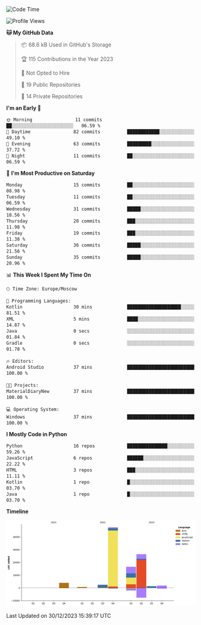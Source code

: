 <!--START_SECTION:waka-->
![Code Time](http://img.shields.io/badge/Code%20Time-162%20hrs%2021%20mins-blue)

![Profile Views](http://img.shields.io/badge/Profile%20Views-0-blue)

**🐱 My GitHub Data** 

> 📦 68.6 kB Used in GitHub's Storage 
 > 
> 🏆 115 Contributions in the Year 2023
 > 
> 🚫 Not Opted to Hire
 > 
> 📜 19 Public Repositories 
 > 
> 🔑 14 Private Repositories 
 > 
**I'm an Early 🐤** 

```text
🌞 Morning                11 commits          ██░░░░░░░░░░░░░░░░░░░░░░░   06.59 % 
🌆 Daytime                82 commits          ████████████░░░░░░░░░░░░░   49.10 % 
🌃 Evening                63 commits          █████████░░░░░░░░░░░░░░░░   37.72 % 
🌙 Night                  11 commits          ██░░░░░░░░░░░░░░░░░░░░░░░   06.59 % 
```
📅 **I'm Most Productive on Saturday** 

```text
Monday                   15 commits          ██░░░░░░░░░░░░░░░░░░░░░░░   08.98 % 
Tuesday                  11 commits          ██░░░░░░░░░░░░░░░░░░░░░░░   06.59 % 
Wednesday                31 commits          █████░░░░░░░░░░░░░░░░░░░░   18.56 % 
Thursday                 20 commits          ███░░░░░░░░░░░░░░░░░░░░░░   11.98 % 
Friday                   19 commits          ███░░░░░░░░░░░░░░░░░░░░░░   11.38 % 
Saturday                 36 commits          █████░░░░░░░░░░░░░░░░░░░░   21.56 % 
Sunday                   35 commits          █████░░░░░░░░░░░░░░░░░░░░   20.96 % 
```


📊 **This Week I Spent My Time On** 

```text
🕑︎ Time Zone: Europe/Moscow

💬 Programming Languages: 
Kotlin                   30 mins             ████████████████████░░░░░   81.51 % 
XML                      5 mins              ████░░░░░░░░░░░░░░░░░░░░░   14.87 % 
Java                     0 secs              ░░░░░░░░░░░░░░░░░░░░░░░░░   01.84 % 
Gradle                   0 secs              ░░░░░░░░░░░░░░░░░░░░░░░░░   01.78 % 

🔥 Editors: 
Android Studio           37 mins             █████████████████████████   100.00 % 

🐱‍💻 Projects: 
MaterialDiaryNew         37 mins             █████████████████████████   100.00 % 

💻 Operating System: 
Windows                  37 mins             █████████████████████████   100.00 % 
```

**I Mostly Code in Python** 

```text
Python                   16 repos            ███████████████░░░░░░░░░░   59.26 % 
JavaScript               6 repos             ██████░░░░░░░░░░░░░░░░░░░   22.22 % 
HTML                     3 repos             ███░░░░░░░░░░░░░░░░░░░░░░   11.11 % 
Kotlin                   1 repo              █░░░░░░░░░░░░░░░░░░░░░░░░   03.70 % 
Java                     1 repo              █░░░░░░░░░░░░░░░░░░░░░░░░   03.70 % 
```



**Timeline**

![Lines of Code chart](https://raw.githubusercontent.com/Adlemex/Adlemex/main/assets/bar_graph.png)


 Last Updated on 30/12/2023 15:39:17 UTC
<!--END_SECTION:waka-->
